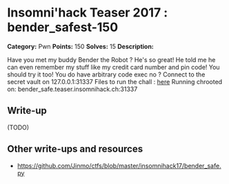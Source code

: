 # Insomni'hack Teaser 2017 : bender_safest-150

**Category:** Pwn
**Points:** 150
**Solves:** 15
**Description:**

Have you met my buddy Bender the Robot ? He's so great!
He told me he can even remember my stuff like my credit
card number and pin code! You should try it too!
You do have arbitrary code exec no ?
Connect to the secret vault on 127.0.0.1:31337
Files to run the chall : [here](../../reverse/bender_safe-50/bender_safe.tgz)
Running chrooted on: bender_safe.teaser.insomnihack.ch:31337

## Write-up

(TODO)

## Other write-ups and resources

* https://github.com/Jinmo/ctfs/blob/master/insomnihack17/bender_safe.py
